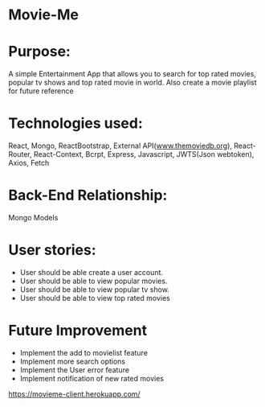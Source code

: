 # Movie-Me
#

# Purpose:
A simple Entertainment App that allows you to search for top rated movies, popular tv shows and top rated movie in world. Also create a movie playlist for future reference

# Technologies used:
React, 
Mongo,
ReactBootstrap, 
External API(www.themoviedb.org),
React-Router,
React-Context,
Bcrpt,
Express,
Javascript,
JWTS(Json webtoken),
Axios,
Fetch


# Back-End Relationship:
Mongo Models

# User stories:
* User should be able create a user account.
* User should be able to view popular movies.
* User should be able to view  popular tv show.
* User should be able to view  top rated movies


# Future Improvement
* Implement the add to movielist feature
* Implement more search options
* Implement the User error feature
* Implement notification of new rated movies

https://movieme-client.herokuapp.com/
